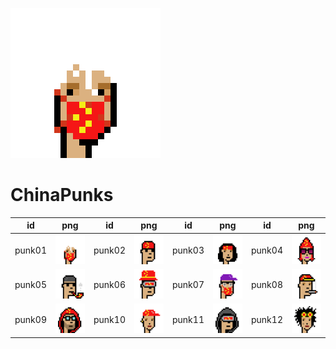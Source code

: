 

![punks100](00.png) 

# ChinaPunks



| id     | png               | id     | png               | id     | png               | id     | png               |
| ------ | ----------------- | ------ | ----------------- | ------ | ----------------- | ------ | ----------------- |
| punk01 | ![punk01](01.png) | punk02 | ![punk02](02.png) | punk03 | ![punk03](03.png) | punk04 | ![punk04](04.png) |
| punk05 | ![punk05](05.png) | punk06 | ![punk06](06.png) | punk07 | ![punk07](07.png) | punk08 | ![punk08](08.png) |
| punk09 | ![punk09](09.png) | punk10 | ![punk10](10.png) | punk11 | ![punk11](11.png) | punk12 | ![punk12](12.png) |